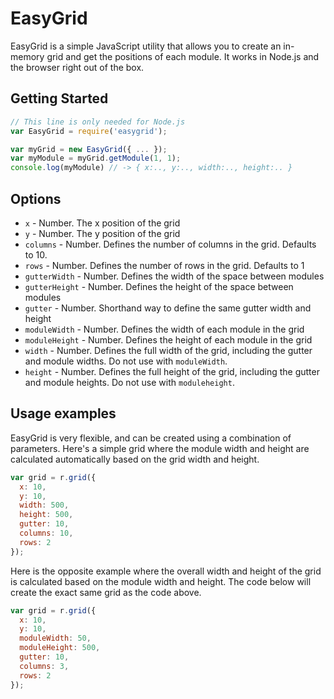 # EasyGrid

EasyGrid is a simple JavaScript utility that allows you to create an in-memory grid and get the positions of each module. It works in Node.js and the browser right out of the box.

## Getting Started

```js
// This line is only needed for Node.js
var EasyGrid = require('easygrid');

var myGrid = new EasyGrid({ ... });
var myModule = myGrid.getModule(1, 1);
console.log(myModule) // -> { x:.., y:.., width:.., height:.. }
```

## Options

- `x` - Number. The x position of the grid
- `y` - Number. The y position of the grid
- `columns` - Number. Defines the number of columns in the grid. Defaults to 10.
- `rows` - Number. Defines the number of rows in the grid. Defaults to 1
- `gutterWidth` - Number. Defines the width of the space between modules
- `gutterHeight` - Number. Defines the height of the space between modules
- `gutter` - Number. Shorthand way to define the same gutter width and height
- `moduleWidth` - Number. Defines the width of each module in the grid
- `moduleHeight` - Number. Defines the height of each module in the grid
- `width` - Number. Defines the full width of the grid, including the gutter and module widths. Do not use with `moduleWidth`.
- `height` - Number. Defines the full height of the grid, including the gutter and module heights. Do not use with `moduleheight`.

## Usage examples

EasyGrid is very flexible, and can be created using a combination of parameters. Here's a simple grid where the module width and height are calculated automatically based on the grid width and height.

```js
var grid = r.grid({
  x: 10,
  y: 10,
  width: 500,
  height: 500,
  gutter: 10,
  columns: 10,
  rows: 2
});
```

Here is the opposite example where the overall width and height of the grid is calculated based on the module width and height. The code below will create the exact same grid as the code above.

```js
var grid = r.grid({
  x: 10,
  y: 10,
  moduleWidth: 50,
  moduleHeight: 500,
  gutter: 10,
  columns: 3,
  rows: 2
});
```
